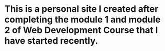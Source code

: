 ﻿# This is a personal site I created after completing the module 1 and module 2 of Web Development Course that I have started recently.
